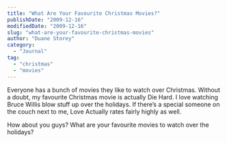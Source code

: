 ```yaml
---
title: "What Are Your Favourite Christmas Movies?"
publishDate: "2009-12-16"
modifiedDate: "2009-12-16"
slug: "what-are-your-favourite-christmas-movies"
author: "Duane Storey"
category:
  - "Journal"
tag:
  - "christmas"
  - "movies"
---
```


Everyone has a bunch of movies they like to watch over Christmas. Without a doubt, my favourite Christmas movie is actually Die Hard. I love watching Bruce Willis blow stuff up over the holidays. If there’s a special someone on the couch next to me, Love Actually rates fairly highly as well.

How about you guys? What are your favourite movies to watch over the holidays?